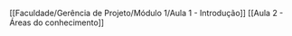  [[Faculdade/Gerência de Projeto/Módulo 1/Aula 1 - Introdução]]
[[Aula 2 - Áreas do conhecimento]]
  